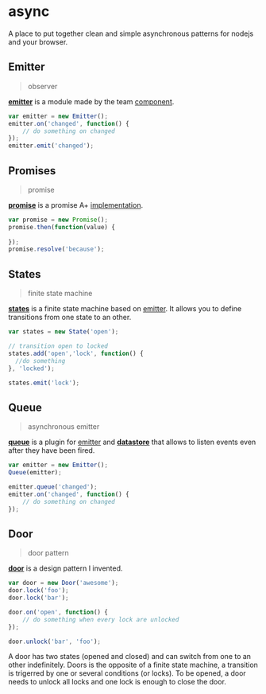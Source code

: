 async
====

  A place to put together clean and simple asynchronous patterns for nodejs and your browser.

## Emitter

  > observer

  **[emitter](http://github.com/component/component)** is a module made by the team [component](http://github.com/component). 

```js
var emitter = new Emitter();
emitter.on('changed', function() {
	// do something on changed
});
emitter.emit('changed');
```

<!--   Emitter is from far the module I use the most. It is clean, simple, can be used on nodejs instead [EventEmitter](http://nodejs.org/api/events.html)  -->
<!-- 
  Here's some projects related: -->


## Promises

  > promise

  **[promise](http://github.com/bredele/promise)** is a promise A+ [implementation](http://promises-aplus.github.io/promises-spec/).

```js
var promise = new Promise();
promise.then(function(value) {
	
});
promise.resolve('because');
```

## States

  > finite state machine

  **[states](https://github.com/bredele/states)** is a finite state machine based on [emitter](http://github.com/component/emitter). It allows you to define transitions from one state to an other.

```js
var states = new State('open');

// transition open to locked
states.add('open','lock', function() {
  //do something
}, 'locked');

states.emit('lock');
```

## Queue

  > asynchronous emitter

  **[queue](http://github.com/bredele/emitter-queue)** is a plugin for [emitter](http://github.com/component/emitter) and **[datastore](http://github.com/bredele/datastore)** that allows to listen events even after they have been fired.

```js
var emitter = new Emitter();
Queue(emitter);

emitter.queue('changed');
emitter.on('changed', function() {
	// do something on changed
});
```

## Door

  > door pattern

  **[door](https://github.com/bredele/doors)** is a design pattern I invented. 


```js
var door = new Door('awesome');
door.lock('foo');
door.lock('bar');

door.on('open', function() {
	// do something when every lock are unlocked
});

door.unlock('bar', 'foo');
```

  A door has two states (opened and closed) and can switch from one to an other indefinitely. Doors is the opposite of a finite state machine, a transition is trigerred by one or several conditions (or locks). To be opened, a door needs to unlock all locks and one lock is enough to close the door.

<!--   dire pourquoi c'est bien  -->
